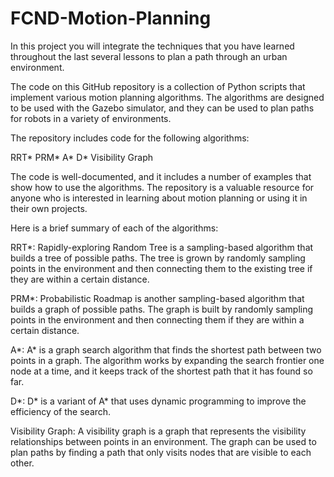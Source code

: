 # FCND-Motion-Planning
In this project you will integrate the techniques that you have learned throughout the last several lessons to plan a path through an urban environment. 

The code on this GitHub repository is a collection of Python scripts that implement various motion planning algorithms. The algorithms are designed to be used with the Gazebo simulator, and they can be used to plan paths for robots in a variety of environments.

The repository includes code for the following algorithms:

RRT*
PRM*
A*
D*
Visibility Graph


The code is well-documented, and it includes a number of examples that show how to use the algorithms. The repository is a valuable resource for anyone who is interested in learning about motion planning or using it in their own projects.

Here is a brief summary of each of the algorithms:

RRT*: Rapidly-exploring Random Tree is a sampling-based algorithm that builds a tree of possible paths. The tree is grown by randomly sampling points in the environment and then connecting them to the existing tree if they are within a certain distance.

PRM*: Probabilistic Roadmap is another sampling-based algorithm that builds a graph of possible paths. The graph is built by randomly sampling points in the environment and then connecting them if they are within a certain distance.

A*: A* is a graph search algorithm that finds the shortest path between two points in a graph. The algorithm works by expanding the search frontier one node at a time, and it keeps track of the shortest path that it has found so far.

D*: D* is a variant of A* that uses dynamic programming to improve the efficiency of the search.

Visibility Graph: A visibility graph is a graph that represents the visibility relationships between points in an environment. The graph can be used to plan paths by finding a path that only visits nodes that are visible to each other.
